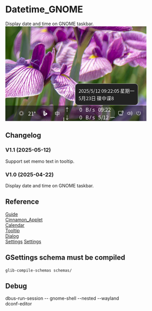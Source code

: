 # Datetime_GNOME
Display date and time on GNOME taskbar.  
![alt](preview.png)

## Changelog
### V1.1 (2025-05-12)
Support set memo text in tooltip.
### V1.0 (2025-04-22)
Display date and time on GNOME taskbar.

## Reference
[Guide](https://gjs.guide/extensions/development/creating.html)  
[Cinnamon_Applet](https://github.com/sonichy/Cinnamon_Applet)  
[Calendar](https://gitlab.gnome.org/GNOME/gnome-shell/-/blob/main/js/ui/dateMenu.js#L901)  
[Tooltip](https://gitlab.com/arcmenu/ArcMenu)  
[Dialog](https://gjs.guide/extensions/topics/dialogs.html)  
[Settings](https://gjs.guide/extensions/development/preferences.html)
[Settings](https://gjs.guide/guides/gtk/3/16-settings.html#title:-application-settings)

## GSettings schema must be compiled
`glib-compile-schemas schemas/`

## Debug
dbus-run-session -- gnome-shell --nested --wayland  
dconf-editor
